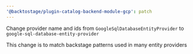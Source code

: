 ```yaml
---
'@backtostage/plugin-catalog-backend-module-gcp': patch
---
```


Change provider name and ids from `GoogleSqlDatabaseEntityProvider` to `google-sql-database-entity-provider`

This change is to match backstage patterns used in many entity providers
  

